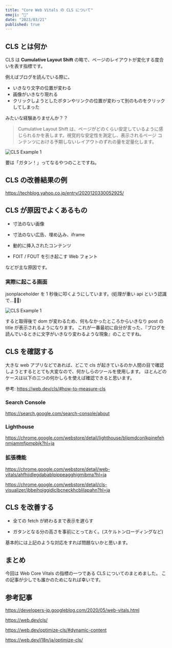 ```yaml
---
title: "Core Web Vitals の CLS について"
emoji: "📝"
date: "2023/03/21"
published: true
---
```


## CLS とは何か

CLS は **Cumulative Layout Shift** の略で、ページのレイアウトが変化する度合いを表す指標です。

例えばブログを読んでいる際に、

- いきなり文字の位置が変わる
- 画像がいきなり現れる
- クリックしようとしたボタンやリンクの位置が変わって別のものをクリックしてしまった

みたいな経験ありませんか？？

> Cumulative Layout Shift は、ページがどのくらい安定しているように感じられるかを表します。視覚的な安定性を測定し、表示されるページ コンテンツにおける予期しないレイアウトのずれの量を定量化します。

![CLS Example 1](https://images.microcms-assets.io/assets/33c71035995b49b1b549e288e06aeb7e/c4491b1846da45079cfdbc1c6a10fb52/%E3%82%BF%E3%82%99%E3%82%A6%E3%83%B3%E3%83%AD%E3%83%BC%E3%83%88%E3%82%99.gif)

要は「ガタン！」ってなるやつのことですね。

## CLS の改善結果の例

https://techblog.yahoo.co.jp/entry/2020120330052925/

## CLS が原因でよくあるもの

- 寸法のない画像

- 寸法のない広告、埋め込み、iframe

- 動的に挿入されたコンテンツ

- FOIT / FOUT を引き起こす Web フォント

などが主な原因です。

### 実際に起こる画面

jsonplaceholder を 1 秒後に叩くようにしています。(処理が重い api という認識で...🙇‍♂️)

![CLS Example 1](https://user-images.githubusercontent.com/87469023/233377575-3410769a-b592-4ea4-b8ad-31e95e1132e0.gif)

すると取得後で dom が変わるため、何もなかったところからいきなり post の title が表示されるようになります。
これが一番最初に自分が言った、『ブログを読んでいるときに文字がいきなり変わるような現象』のことですね。

## CLS を確認する

大きな web アプリなどであれば、どこで cls が起きているのか人間の目で確認しようとするととても大変なので、何かしらのツールを使用します。
ほとんどのケースは以下の三つの何かしらを使えば確認できると思います。

参考: https://web.dev/cls/#how-to-measure-cls

### Search Console

https://search.google.com/search-console/about

### Lighthouse

https://chrome.google.com/webstore/detail/lighthouse/blipmdconlkpinefehnmjammfjpmpbjk?hl=ja

### 拡張機能

https://chrome.google.com/webstore/detail/web-vitals/ahfhijdlegdabablpippeagghigmibma?hl=ja

https://chrome.google.com/webstore/detail/cls-visualizer/jbbeihojggidiclbcneckhcblilapahn?hl=ja

## CLS を改善する

- 全ての fetch が終わるまで表示を遅らす

- ガタンとなる分の高さを事前にとっておく。(スケルトンローディングなど)

基本的には上記のような対応をすれば問題ないかと思います。

## まとめ

今回は Web Core Vitals の指標の一つである CLS についてのまとめました。
この記事が少しでも誰かのためになれば幸いです。

## 参考記事

https://developers-jp.googleblog.com/2020/05/web-vitals.html

https://web.dev/cls/

https://web.dev/optimize-cls/#dynamic-content

https://web.dev/i18n/ja/optimize-cls/
